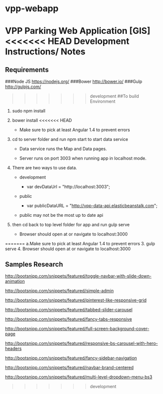 # vpp-webapp
VPP Parking Web Application [GIS]
<<<<<<< HEAD
Development Instructions/ Notes
=======

## Requirements
###Node JS https://nodejs.org/
###Bower http://bower.io/
###Gulp http://gulpjs.com/

>>>>>>> development
##To build Environment
1. sudo npm install

2. bower install
<<<<<<< HEAD

    - Make sure to pick at least Angular 1.4 to prevent errors

3. cd to server folder and run npm start to start data service

    - Data service runs the Map and Data pages.  

    - Server runs on port 3003 when running app in localhost mode.

4. There are two ways to use data.

    - development

      - var devDataUrl = "http://localhost:3003";

    - public

      - var publicDataURL = "http://vpp-data-api.elasticbeanstalk.com";

    - public may not be the most up to date api 

5. then cd back to top level folder for app and run gulp serve

    - Browser should open at or navigate to localhost:3000

=======
  a.Make sure to pick at least Angular 1.4 to prevent errors
3. gulp serve
4. Browser should open at or navigate to localhost:3000


## Samples Research
http://bootsnipp.com/snippets/featured/toggle-navbar-with-slide-down-animation

http://bootsnipp.com/snippets/featured/simple-admin

http://bootsnipp.com/snippets/featured/pinterest-like-responsive-grid

http://bootsnipp.com/snippets/featured/tabbed-slider-carousel

http://bootsnipp.com/snippets/featured/fancy-tabs-responsive

http://bootsnipp.com/snippets/featured/full-screen-background-cover-page

http://bootsnipp.com/snippets/featured/responsive-bs-carousel-with-hero-headers

http://bootsnipp.com/snippets/featured/fancy-sidebar-navigation

http://bootsnipp.com/snippets/featured/navbar-brand-centered

http://bootsnipp.com/snippets/featured/multi-level-dropdown-menu-bs3
>>>>>>> development

